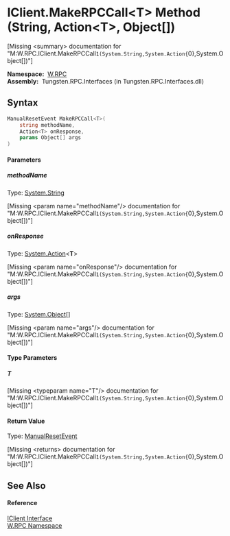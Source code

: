 IClient.MakeRPCCall&lt;T> Method (String, Action&lt;T>, Object[])
=================================================================
  
[Missing &lt;summary> documentation for "M:W.RPC.IClient.MakeRPCCall``1(System.String,System.Action{``0},System.Object[])"]


  **Namespace:**  [W.RPC][1]  
  **Assembly:**  Tungsten.RPC.Interfaces (in Tungsten.RPC.Interfaces.dll)

Syntax
------

```csharp
ManualResetEvent MakeRPCCall<T>(
	string methodName,
	Action<T> onResponse,
	params Object[] args
)

```

#### Parameters

##### *methodName*
Type: [System.String][2]  

[Missing &lt;param name="methodName"/> documentation for "M:W.RPC.IClient.MakeRPCCall``1(System.String,System.Action{``0},System.Object[])"]


##### *onResponse*
Type: [System.Action][3]&lt;**T**>  

[Missing &lt;param name="onResponse"/> documentation for "M:W.RPC.IClient.MakeRPCCall``1(System.String,System.Action{``0},System.Object[])"]


##### *args*
Type: [System.Object][4][]  

[Missing &lt;param name="args"/> documentation for "M:W.RPC.IClient.MakeRPCCall``1(System.String,System.Action{``0},System.Object[])"]


#### Type Parameters

##### *T*

[Missing &lt;typeparam name="T"/> documentation for "M:W.RPC.IClient.MakeRPCCall``1(System.String,System.Action{``0},System.Object[])"]


#### Return Value
Type: [ManualResetEvent][5]  

[Missing &lt;returns> documentation for "M:W.RPC.IClient.MakeRPCCall``1(System.String,System.Action{``0},System.Object[])"]


See Also
--------

#### Reference
[IClient Interface][6]  
[W.RPC Namespace][1]  

[1]: ../README.md
[2]: http://msdn.microsoft.com/en-us/library/s1wwdcbf
[3]: http://msdn.microsoft.com/en-us/library/018hxwa8
[4]: http://msdn.microsoft.com/en-us/library/e5kfa45b
[5]: http://msdn.microsoft.com/en-us/library/2ssskfws
[6]: README.md
[7]: ../../_icons/Help.png